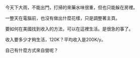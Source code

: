 今天下大雨，不能出門，打掃的來藥水味很重，但也只能躲在房裡。

一整天在電腦前，也沒有做出什麼花樣，只是調整著主頁。

要如何在美國找到收入的方法，可以在這裡生活。是很急的事了。

收入要多少才夠生活，120K？平均收入是200K/y。

自己有什麼方式來自營呢？
